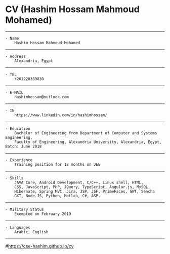 # CV (Hashim Hossam Mahmoud Mohamed)
---
	- Name
		Hashim Hossam Mahmoud Mohamed
---
	- Address
		Alexandria, Egypt
---		
	- TEL
		+201220389830
---	
	- E-MAIL
		hashimhossam@outlook.com      
---	
	- IN
		https://www.linkedin.com/in/hashimhossam/    
---	
	- Education
		Bachelor of Engineering from Department of Computer and Systems Engineering,
		Faculty of Engineering, Alexandria University, Alexandria, Egypt, Batch: June 2018
---	
	- Experience
		Training position for 12 months on JEE
---	
	- Skills
		JAVA Core, Android Development, C/C++, Linux shell, HTML,
		CSS, JavaScript, PHP, JQuery, TypeScript, Angular.js, MySQL,
		Hibernate, Spring MVC, Jira, JSP, JSF, PrimeFaces, GWT, Sencha
		GXT, Node.JS, Python, Matlab, C#, ASP.
---	
	- Military Status
		Exempted on February 2019
---	
	- Languages
		Arabic, English
---
#https://cse-hashim.github.io/cv